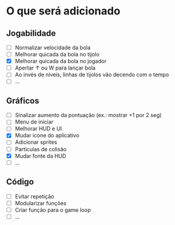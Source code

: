 # O que será adicionado

## Jogabilidade
- [ ] Normalizar velocidade da bola
- [ ] Melhorar quicada da bola no tijolo
- [X] Melhorar quicada da bola no jogador
- [ ] Apertar ↑ ou W para lançar bola
- [ ] Ao invés de niveis, linhas de tijolos vão decendo com o tempo
- [ ] ...

## Gráficos
- [ ] Sinalizar aumento da pontuação (ex.: mostrar +1 por 2 seg)
- [ ] Menu de iniciar
- [ ] Melhorar HUD e UI
- [X] Mudar icone do aplicativo
- [ ] Adicionar sprites
- [ ] Particulas de colisão
- [X] Mudar fonte da HUD
- [ ] ...

## Código
- [ ] Evitar repetição
- [ ] Modularizar funções
- [ ] Criar função para o game loop
- [ ] ...
